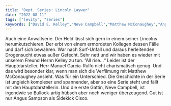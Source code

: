 ```yaml
---
title: "Dept. Series: Lincoln Laywer"
date: "2022-08-11"
tags: ["levity", "series"]
keywords: ["David E. Kelley","Neve Campbell","Matthew McConaughey","Angus Sampson"]
---
```

Auch eine Anwaltserie. Der Held lässt sich gern in einem seiner Lincolns herumkutschieren. Der erbt von einem ermordeten Kollegen dessen Fälle und darf sich bewähren. War nach Surf-Unfall und daraus herleitenden Drogensucht etwas außer Gefecht. Sehr nett und wir haben es wieder mit unserem Freund Hernn Kelley zu tun. ”All rise...“ Leider ist der Hauptdarsteller, Herr Manuel Garcia-Rulfo nicht charismatisch genug. Und das wird besonder klar, wenn man sich die Verfilmung mit Matthew McConaughey ansieht. Was für ein Unterschied. Die Geschichte in der Serie ist ungleich komplexer und spannender, aber so eine Serie steht und fällt mit den Hauptdarstellerin. Und die erste Gattin, Neve Campbell, ist irgendwie so Bullock-artig hübsch aber noch weniger überzeugend. Gut ist nur Angus Sampson als Sidekick Cisco.